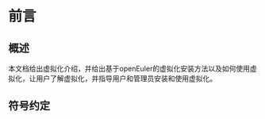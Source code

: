 # 前言<a name="ZH-CN_TOPIC_0183148723"></a>

## 概述<a name="section4537382116410"></a>

本文档给出虚拟化介绍，并给出基于openEuler的虚拟化安装方法以及如何使用虚拟化，让用户了解虚拟化，并指导用户和管理员安装和使用虚拟化。

## 符号约定<a name="section133020216410"></a>